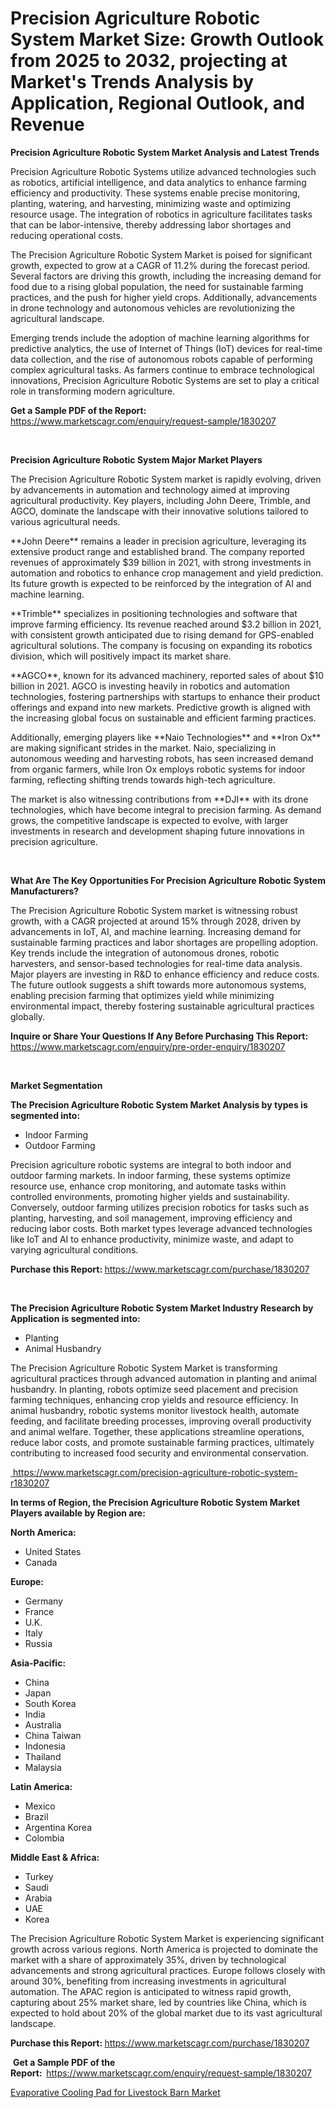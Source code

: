 <p><h1>Precision Agriculture Robotic System Market Size: Growth Outlook from 2025 to 2032, projecting at Market's Trends Analysis by Application, Regional Outlook, and Revenue</h1></p><p><strong>Precision Agriculture Robotic System Market Analysis and Latest Trends</strong></p>
<p><p>Precision Agriculture Robotic Systems utilize advanced technologies such as robotics, artificial intelligence, and data analytics to enhance farming efficiency and productivity. These systems enable precise monitoring, planting, watering, and harvesting, minimizing waste and optimizing resource usage. The integration of robotics in agriculture facilitates tasks that can be labor-intensive, thereby addressing labor shortages and reducing operational costs.</p><p>The Precision Agriculture Robotic System Market is poised for significant growth, expected to grow at a CAGR of 11.2% during the forecast period. Several factors are driving this growth, including the increasing demand for food due to a rising global population, the need for sustainable farming practices, and the push for higher yield crops. Additionally, advancements in drone technology and autonomous vehicles are revolutionizing the agricultural landscape. </p><p>Emerging trends include the adoption of machine learning algorithms for predictive analytics, the use of Internet of Things (IoT) devices for real-time data collection, and the rise of autonomous robots capable of performing complex agricultural tasks. As farmers continue to embrace technological innovations, Precision Agriculture Robotic Systems are set to play a critical role in transforming modern agriculture.</p></p>
<p><strong>Get a Sample PDF of the Report:&nbsp;</strong> <a href="https://www.marketscagr.com/enquiry/request-sample/1830207?utm_campaign=3228&utm_medium=2&utm_source=Github&utm_content=ia&utm_term=30032025&utm_id=precision-agriculture-robotic-system">https://www.marketscagr.com/enquiry/request-sample/1830207</a></p>
<p>&nbsp;</p>
<p><strong>Precision Agriculture Robotic System Major Market Players</strong></p>
<p><p>The Precision Agriculture Robotic System market is rapidly evolving, driven by advancements in automation and technology aimed at improving agricultural productivity. Key players, including John Deere, Trimble, and AGCO, dominate the landscape with their innovative solutions tailored to various agricultural needs.</p><p>**John Deere** remains a leader in precision agriculture, leveraging its extensive product range and established brand. The company reported revenues of approximately $39 billion in 2021, with strong investments in automation and robotics to enhance crop management and yield prediction. Its future growth is expected to be reinforced by the integration of AI and machine learning.</p><p>**Trimble** specializes in positioning technologies and software that improve farming efficiency. Its revenue reached around $3.2 billion in 2021, with consistent growth anticipated due to rising demand for GPS-enabled agricultural solutions. The company is focusing on expanding its robotics division, which will positively impact its market share.</p><p>**AGCO**, known for its advanced machinery, reported sales of about $10 billion in 2021. AGCO is investing heavily in robotics and automation technologies, fostering partnerships with startups to enhance their product offerings and expand into new markets. Predictive growth is aligned with the increasing global focus on sustainable and efficient farming practices.</p><p>Additionally, emerging players like **Naio Technologies** and **Iron Ox** are making significant strides in the market. Naio, specializing in autonomous weeding and harvesting robots, has seen increased demand from organic farmers, while Iron Ox employs robotic systems for indoor farming, reflecting shifting trends towards high-tech agriculture.</p><p>The market is also witnessing contributions from **DJI** with its drone technologies, which have become integral to precision farming. As demand grows, the competitive landscape is expected to evolve, with larger investments in research and development shaping future innovations in precision agriculture.</p></p>
<p>&nbsp;</p>
<p><strong>What Are The Key Opportunities For Precision Agriculture Robotic System Manufacturers?</strong></p>
<p><p>The Precision Agriculture Robotic System market is witnessing robust growth, with a CAGR projected at around 15% through 2028, driven by advancements in IoT, AI, and machine learning. Increasing demand for sustainable farming practices and labor shortages are propelling adoption. Key trends include the integration of autonomous drones, robotic harvesters, and sensor-based technologies for real-time data analysis. Major players are investing in R&D to enhance efficiency and reduce costs. The future outlook suggests a shift towards more autonomous systems, enabling precision farming that optimizes yield while minimizing environmental impact, thereby fostering sustainable agricultural practices globally.</p></p>
<p><strong>Inquire or Share Your Questions If Any Before Purchasing This Report:</strong> <a href="https://www.marketscagr.com/enquiry/pre-order-enquiry/1830207?utm_campaign=3228&utm_medium=2&utm_source=Github&utm_content=ia&utm_term=30032025&utm_id=precision-agriculture-robotic-system">https://www.marketscagr.com/enquiry/pre-order-enquiry/1830207</a></p>
<p>&nbsp;</p>
<p><strong>Market Segmentation</strong></p>
<p><strong>The Precision Agriculture Robotic System Market Analysis by types is segmented into:</strong></p>
<p><ul><li>Indoor Farming</li><li>Outdoor Farming</li></ul></p>
<p><p>Precision agriculture robotic systems are integral to both indoor and outdoor farming markets. In indoor farming, these systems optimize resource use, enhance crop monitoring, and automate tasks within controlled environments, promoting higher yields and sustainability. Conversely, outdoor farming utilizes precision robotics for tasks such as planting, harvesting, and soil management, improving efficiency and reducing labor costs. Both market types leverage advanced technologies like IoT and AI to enhance productivity, minimize waste, and adapt to varying agricultural conditions.</p></p>
<p><strong>Purchase this Report:&nbsp;</strong><a href="https://www.marketscagr.com/purchase/1830207?utm_campaign=3228&utm_medium=2&utm_source=Github&utm_content=ia&utm_term=30032025&utm_id=precision-agriculture-robotic-system">https://www.marketscagr.com/purchase/1830207</a></p>
<p>&nbsp;</p>
<p><strong>The Precision Agriculture Robotic System Market Industry Research by Application is segmented into:</strong></p>
<p><ul><li>Planting</li><li>Animal Husbandry</li></ul></p>
<p><p>The Precision Agriculture Robotic System Market is transforming agricultural practices through advanced automation in planting and animal husbandry. In planting, robots optimize seed placement and precision farming techniques, enhancing crop yields and resource efficiency. In animal husbandry, robotic systems monitor livestock health, automate feeding, and facilitate breeding processes, improving overall productivity and animal welfare. Together, these applications streamline operations, reduce labor costs, and promote sustainable farming practices, ultimately contributing to increased food security and environmental conservation.</p></p>
<p><a href="https://www.marketscagr.com/precision-agriculture-robotic-system-r1830207?utm_campaign=3228&utm_medium=2&utm_source=Github&utm_content=ia&utm_term=30032025&utm_id=precision-agriculture-robotic-system">&nbsp;https://www.marketscagr.com/precision-agriculture-robotic-system-r1830207</a></p>
<p><strong>In terms of Region, the Precision Agriculture Robotic System Market Players available by Region are:</strong></p>
<p>
    <p> <strong> North America: </strong>
        <ul>
            <li>United States</li>
            <li>Canada</li>
        </ul>
        </p> 
    <p> <strong> Europe: </strong>
        <ul>
            <li>Germany</li>
            <li>France</li>
            <li>U.K.</li>
            <li>Italy</li>
            <li>Russia</li>
        </ul>
        </p> 
    <p> <strong> Asia-Pacific: </strong>
        <ul>
            <li>China</li>
            <li>Japan</li>
            <li>South Korea</li>
            <li>India</li>
            <li>Australia</li>
            <li>China Taiwan</li>
            <li>Indonesia</li>
            <li>Thailand</li>
            <li>Malaysia</li>
        </ul>
        </p> 
    <p> <strong> Latin America: </strong>
        <ul>
            <li>Mexico</li>
            <li>Brazil</li>
            <li>Argentina Korea</li>
            <li>Colombia</li>
        </ul>
        </p> 
    <p> <strong> Middle East & Africa: </strong>
        <ul>
            <li>Turkey</li>
            <li>Saudi</li>
            <li>Arabia</li>
            <li>UAE</li>
            <li>Korea</li>
        </ul>
    </p>
    </p>
<p><p>The Precision Agriculture Robotic System Market is experiencing significant growth across various regions. North America is projected to dominate the market with a share of approximately 35%, driven by technological advancements and strong agricultural practices. Europe follows closely with around 30%, benefiting from increasing investments in agricultural automation. The APAC region is anticipated to witness rapid growth, capturing about 25% market share, led by countries like China, which is expected to hold about 20% of the global market due to its vast agricultural landscape.</p></p>
<p><strong>Purchase this Report: </strong><a href="https://www.marketscagr.com/purchase/1830207?utm_campaign=3228&utm_medium=2&utm_source=Github&utm_content=ia&utm_term=30032025&utm_id=precision-agriculture-robotic-system">https://www.marketscagr.com/purchase/1830207</a></p>
<p>&nbsp;<strong>Get a Sample PDF of the Report:&nbsp;&nbsp;</strong><a href="https://www.marketscagr.com/enquiry/request-sample/1830207?utm_campaign=3228&utm_medium=2&utm_source=Github&utm_content=ia&utm_term=30032025&utm_id=precision-agriculture-robotic-system">https://www.marketscagr.com/enquiry/request-sample/1830207</a></p>
<p><strong></strong></p>
<p><p><a href="https://github.com/shrebasokib/Market-Research-Report-List-1/blob/main/evaporative-cooling-pad-for-livestock-barn-market.md?utm_campaign=3228&utm_medium=2&utm_source=Github&utm_content=ia&utm_term=30032025&utm_id=precision-agriculture-robotic-system">Evaporative Cooling Pad for Livestock Barn Market</a></p></p>